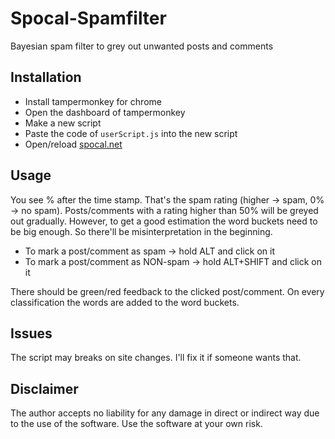 # Spocal-Spamfilter
Bayesian spam filter to grey out unwanted posts and comments

## Installation
* Install tampermonkey for chrome
* Open the dashboard of tampermonkey
* Make a new script
* Paste the code of `userScript.js` into the new script
* Open/reload [spocal.net](http://www.spocal.net)

## Usage
You see % after the time stamp. That's the spam rating (higher -> spam, 0% -> no spam). Posts/comments with a rating higher than 50% will be greyed out gradually. However, to get a good estimation the word buckets need to be big enough. So there'll be misinterpretation in the beginning.

* To mark a post/comment as spam -> hold ALT and click on it
* To mark a post/comment as NON-spam -> hold ALT+SHIFT and click on it

There should be green/red feedback to the clicked post/comment. On every classification the words are added to the word buckets.

## Issues
The script may breaks on site changes. I'll fix it if someone wants that.

## Disclaimer
The author accepts no liability for any damage in direct or indirect way due to the use of the software. Use the software at your own risk. 
